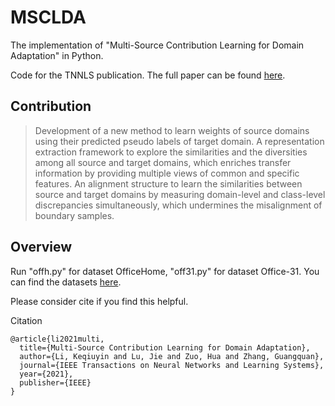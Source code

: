 # MSCLDA
The implementation of "Multi-Source Contribution Learning for Domain Adaptation" in Python. 

Code for the TNNLS publication. The full paper can be found [here](https://doi.org/10.1109/TNNLS.2021.3069982).
## Contribution
> Development of a new method to learn weights of source domains using their predicted pseudo labels of target domain.
> A representation extraction framework to explore the similarities and the diversities among all source and target domains, which enriches transfer information by providing multiple views of common and specific features.
> An alignment structure to learn the similarities between source and target domains by measuring domain-level and class-level discrepancies simultaneously, which undermines the misalignment of boundary samples.
## Overview



Run "offh.py" for dataset OfficeHome, "off31.py" for dataset Office-31. You can find the datasets [here](https://github.com/jindongwang/transferlearning/tree/master/data).

Please consider cite if you find this helpful.

Citation
```
@article{li2021multi,
  title={Multi-Source Contribution Learning for Domain Adaptation},
  author={Li, Keqiuyin and Lu, Jie and Zuo, Hua and Zhang, Guangquan},
  journal={IEEE Transactions on Neural Networks and Learning Systems},
  year={2021},
  publisher={IEEE}
}

